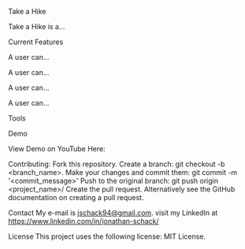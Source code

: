 Take a Hike <p>

Take a Hike is a... <p>



Current Features<p>
A user can...<p>
A user can...<p>
A user can...<p>
A user can...<p>
  
Tools <p>

Demo <p>
View Demo on YouTube Here:

Contributing:
Fork this repository.
Create a branch: git checkout -b <branch_name>.
Make your changes and commit them: git commit -m '<commit_message>'
Push to the original branch: git push origin <project_name>/<location>
Create the pull request.
Alternatively see the GitHub documentation on creating a pull request.

Contact
My e-mail is jschack94@gmail.com. visit my LinkedIn at https://www.linkedin.com/in/jonathan-schack/

License
This project uses the following license: MIT License.
